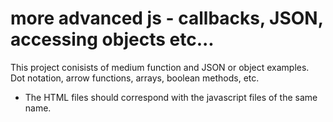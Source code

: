 # more advanced js - callbacks, JSON, accessing objects etc...
This project conisists of medium function and JSON or object examples. Dot notation, arrow functions, arrays, boolean methods, etc.

- The HTML files should correspond with the javascript files of the same name.
